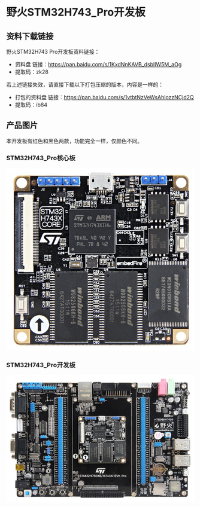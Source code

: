 [](野火STM32H743_Pro开发板)

# 野火STM32H743_Pro开发板

## 资料下载链接
野火STM32H743 Pro开发板资料链接：
* 资料盘 链接：<https://pan.baidu.com/s/1KxdNnKAVB_dsblIW5M_aOg> 
* 提取码：zk28 



若上述链接失效，请直接下载以下打包压缩的版本，内容是一样的：
* 打包的资料盘 链接：<https://pan.baidu.com/s/1vtbtNzVeWsAhlozzNCjd2Q> 
* 提取码：ib84 






## 产品图片
本开发板有红色和黑色两款，功能完全一样，仅颜色不同。

### STM32H743_Pro核心板
![STM32H743_Pro核心板](../images/stm32/stm32h743_pro/stm32h743_b1.jpg)

### STM32H743_Pro开发板
![STM32H743_Pro开发板](../images/stm32/stm32h743_pro/stm32h743_pro.jpg)